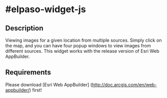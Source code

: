 #elpaso-widget-js
================

## Description
Viewing images for a given location from multiple sources. Simply click on the map, and you can have four popup windows to view images from different sources. This widget works with the release version of Esri Web AppBuilder.

## Requirements
Please download [Esri Web AppBuilder] (http://doc.arcgis.com/en/web-appbuilder/) first!
